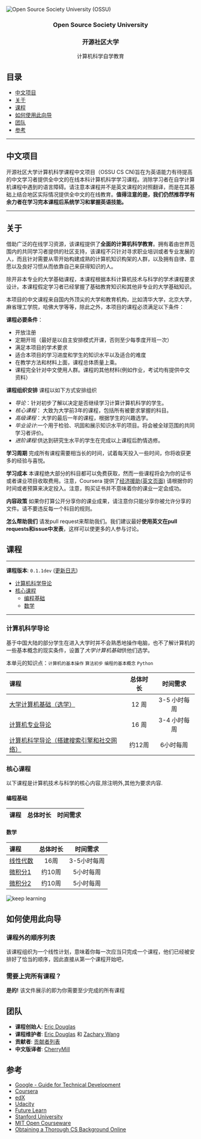 
![Open Source Society University (OSSU)](http://i.imgur.com/Cxv8DM4.png)

<h3 align="center">Open Source Society University</h3>
<h3 align="center">开源社区大学</h3>
<p align="center">
计算机科学自学教育
</p>

## 目录

- [中文项目](#中文项目)
- [关于](#关于)
- [课程](#课程)
- [如何使用此向导](#如何使用此向导)
- [团队](#团队)
- [参考](#参考)

---

## 中文项目

开源社区大学计算机科学课程中文项目（OSSU CS CN)旨在为英语能力有待提高的中文学习者提供全中文的在线本科计算机科学学习课程。消除学习者在自学计算机课程中遇到的语言障碍。请注意本课程并不是英文课程的对照翻译，而是在其基础上结合地区实际情况提供全中文的在线教育。**值得注意的是，我们仍然推荐学有余力者在学习完本课程后系统学习和掌握英语技能。**

---

## 关于

借助广泛的在线学习资源，该课程提供了**全面的计算机科学教育**。拥有着由世界范围内的共同学习者提供的社区支持，该课程不只针对寻求职业培训或者专业发展的人，而且针对需要从零开始构建成熟的计算机知识构架的人群，以及拥有自律、意愿以及良好习惯从而依靠自己来获得知识的人。

除开非本专业的大学基础课程，本课程根据本科计算机技术与科学的学术课程要求设计。本课程假定学习者已经掌握了基础教育知识和其他非专业的大学基础知识。

本项目的中文课程来自国内外顶尖的大学和教育机构，比如清华大学，北京大学，麻省理工学院，哈佛大学等等，除此之外，本项目的课程必须满足以下条件：

**课程必要条件**：

- 开放注册
- 定期开班（最好是以自主安排模式开课，否则至少每季度开班一次）
- 满足本项目的学术要求
- 适合本项目的学习进度和学生的知识水平以及适合的难度
- 在教学方法和材料上面，课程总体质量上乘。
- 课程完全针对中文使用人群。课程的其他材料(例如作业，考试均有提供中文资料）

**课程组织安排** 课程以如下方式安排组织

- *导论*：针对初步了解以决定是否继续学习计算计算机科学的学生。
- *核心课程*： 大致为大学前3年的课程，包括所有被要求掌握的科目。
- *高级课程*：大学的最后一年的课程，根据学生的兴趣选学。
- *毕业设计*:一个用于检验、巩固和展示知识水平的项目。将会被全球范围的共同学习者评价。
- *进阶课程*:供达到研究生水平的学生在完成以上课程后酌情选修。

**学习周期** 完成所有课程需要相当长的时间，试着每天投入一些时间，你将收获更多的经验与喜悦。

**学习成本** 本课程绝大部分的科目都可以免费获取，然而一些课程将会为你的证书或者课业项目收取费用。注意，Coursera 提供了[经济援助(英文页面)](https://learner.coursera.help/hc/en-us/articles/209819033-Apply-for-Financial-Aid) 请根据你的时间或者预算来决定投入。注意，购买证书并不意味着你的课业一定会成功。

**内容政策** 如果你打算公开分享你的课业成果，请注意你只能分享你被允许分享的文件。请不要违反每一个科目的规则。

**怎么帮助我们** 请发pull request来帮助我们。我们建议最好**使用英文在pull requests和issue中发表**，这样可以使更多的人参与讨论。

## 课程

---
**课程版本**: `0.1.1dev` ([更新日志](CHANGELOG.md))

- [计算机科学导论](#计算机科学导论)
- [核心课程](#核心课程)
  - [编程基础](#编程基础)
  - [数学](#数学)

---

### 计算机科学导论

基于中国大陆的部分学生在进入大学时并不会熟悉地操作电脑，也不了解计算机的一些基本概念的现实条件，设置了*大学计算机基础*供他们选学。

本单元的知识点：`计算机的基本操作` `算法初步` `编程的基本概念` `Python`

课程 | 总体时长 | 时间需求
:-- | :--: | :--:
[大学计算机基础（选学）](http://www.icourse163.org/course/TONGJI-1001615008)| 12 周 | 3-5 小时每周
[计算机专业导论](http://www.icourse163.org/course/HIT-437006)| 16 周 | 3-4 小时每周
[计算机科学导论（搭建搜索引擎和社交网络）](https://cn.udacity.com/course/intro-to-computer-science--cs101) | 约12周 | 6小时每周

### 核心课程

以下课程是计算机技术与科学的核心内容,除注明外,其他为要求内容.

#### 编程基础

课程 | 总体时长 | 时间需求
:-- | :--: | :--:

#### 数学

课程 | 总体时长 | 时间需求
:-- | :--: | :--:
[线性代数](http://www.icourse163.org/course/TONGJI-481001) | 16周 | 3-5小时每周
[微积分1](http://www.xuetangx.com/courses/course-v1:TsinghuaX+10421145X_2015_2+sp/about) | 约10周 | 5小时每周
[微积分2](http://www.xuetangx.com/courses/course-v1:Tsinghuax+10421065X_2015_T2+sp/about) | 约10周 | 5小时每周

![keep learning](http://i.imgur.com/REQK0VU.jpg)

## 如何使用此向导

### 课程外的顺序列表

该课程组织为一个线性计划，意味着你每一次应当只完成一个课程，他们已经被安排好了恰当的顺序，因此直接从第一个课程开始吧，

### 需要上完所有课程？

**是的!** 该文件展示的即为你需要至少完成的所有课程

## 团队

- **课程创始人**: [Eric Douglas](https://github.com/ericdouglas)
- **课程维护者**: [Eric Douglas](https://github.com/ericdouglas) 和 [Zachary Wang](https://github.com/jimages)
- **贡献者**: [贡献者列表](https://github.com/open-source-society/computer-science-cn/graphs/contributors)
- **中文版译者**: [CherryMill](https://http://123.206.79.144/)

## 参考

- [Google - Guide for Technical Development](https://www.google.com/about/careers/students/guide-to-technical-development.html)
- [Coursera](https://www.coursera.org/)
- [edX](https://www.edx.org)
- [Udacity](https://www.udacity.com/)
- [Future Learn](https://www.futurelearn.com/)
- [Stanford University](https://lagunita.stanford.edu/)
- [MIT Open Courseware](http://ocw.mit.edu/courses/#electrical-engineering-and-computer-science)
- [Obtaining a Thorough CS Background Online](http://spin.atomicobject.com/2015/05/15/obtaining-thorough-cs-background-online/)